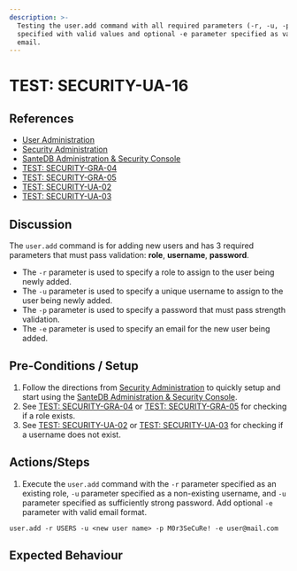 ```yaml
---
description: >-
  Testing the user.add command with all required parameters (-r, -u, -p)
  specified with valid values and optional -e parameter specified as valid
  email.
---
```


# TEST: SECURITY-UA-16

## References

* [User Administration](../../../../../operations/host-administration/santedb-icdr-admin-console/user-administration.md)
* [Security Administration](../../../../../operations/security-administration/#demo-environment) 
* [SanteDB Administration & Security Console](../../../../../operations/host-administration/santedb-icdr-admin-console/)
* [TEST: SECURITY-GRA-04](../group-role-administration/test-security-gra-04.md)
* [TEST: SECURITY-GRA-05](../group-role-administration/test-security-gra-05.md)
* [TEST: SECURITY-UA-02](test-security-ua-02.md)
* [TEST: SECURITY-UA-03](test-security-ua-03.md)

## Discussion

The `user.add` command is for adding new users and has 3 required parameters that must pass validation: **role**, **username**, **password**. 

* The `-r` parameter is used to specify a role to assign to the user being newly added. 
* The `-u` parameter is used to specify a unique username to assign to the user being newly added. 
* The `-p`  parameter is used to specify a password that must pass strength validation.
* The `-e`  parameter is used to specify an email for the new user being added.

## Pre-Conditions / Setup

1. Follow the directions from [Security Administration](../../../../../operations/security-administration/#demo-environment) to quickly setup and start using the [SanteDB Administration & Security Console](../../../../../operations/host-administration/santedb-icdr-admin-console/).
2. See [TEST: SECURITY-GRA-04](../group-role-administration/test-security-gra-04.md) or [TEST: SECURITY-GRA-05](../group-role-administration/test-security-gra-05.md) for checking if a role exists.
3. See [TEST: SECURITY-UA-02](test-security-ua-02.md) or [TEST: SECURITY-UA-03](test-security-ua-03.md) for checking if a username does not exist.

## Actions/Steps

1. Execute the `user.add` command with the `-r` parameter specified as an existing role, `-u` parameter specified as a non-existing username, and `-u` parameter specified as sufficiently strong password. Add optional `-e` parameter with valid email format.

```text
user.add -r USERS -u <new user name> -p M0r3SeCuRe! -e user@mail.com
```

## Expected Behaviour

